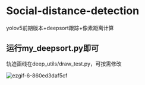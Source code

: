 # Social-distance-detection
yolov5前期版本+deepsort跟踪+像素距离计算

## 运行my_deepsort.py即可
轨迹画线在deep_utils/draw_test.py，可按需修改

![ezgif-6-860ed3daf5cf](https://user-images.githubusercontent.com/61568153/131765514-ae3935a5-2473-4cbd-a7e5-7cfa04e2b5ae.gif)

